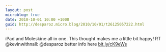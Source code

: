 ```yaml
---
layout: post
microblog: true
date: 2010-10-01 10:00 +1000
guid: http://desparoz.micro.blog/2010/10/01/t26125057222.html
---
```

iPad and Moleskine all in one. This thought makes me a little bit happy! RT @kevinwithnall: @desparoz better info here [bit.ly/cK9eWs](http://bit.ly/cK9eWs)
